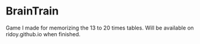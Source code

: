 # BrainTrain

Game I made for memorizing the 13 to 20 times tables. Will be available on ridoy.github.io when finished.